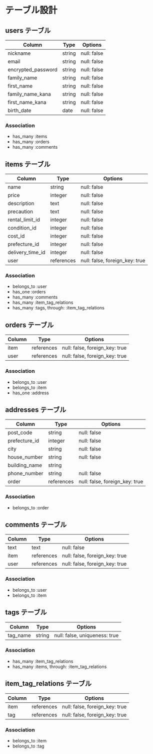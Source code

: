 # テーブル設計

## users テーブル

| Column             | Type   | Options     |
| ------------------ | ------ | ----------- |
| nickname           | string | null: false |
| email              | string | null: false |
| encrypted_password | string | null: false |
| family_name        | string | null: false |
| first_name         | string | null: false |
| family_name_kana   | string | null: false |
| first_name_kana    | string | null: false |
| birth_date         | date   | null: false |

### Association

- has_many :items
- has_many :orders
- has_many :comments

## items テーブル

| Column           | Type       | Options                        |
| ---------------- | ---------- | ------------------------------ |
| name             | string     | null: false                    |
| price            | integer    | null: false                    |
| description      | text       | null: false                    |
| precaution       | text       | null: false                    |
| rental_limit_id  | integer    | null: false                    |
| condition_id     | integer    | null: false                    |
| cost_id          | integer    | null: false                    |
| prefecture_id    | integer    | null: false                    |
| delivery_time_id | integer    | null: false                    |
| user             | references | null: false, foreign_key: true |

### Association

- belongs_to :user
- has_one :orders
- has_many :comments
- has_many :item_tag_relations
- has_many :tags, through: :item_tag_relations

## orders テーブル

| Column    | Type       | Options                        |
| --------- | ---------- | ------------------------------ |
| item      | references | null: false, foreign_key: true |
| user      | references | null: false, foreign_key: true |

### Association

- belongs_to :user
- belongs_to :item
- has_one :address

## addresses テーブル

| Column        | Type       | Options                        |
| ------------- | ---------- | ------------------------------ |
| post_code     | string     | null: false                    |
| prefecture_id | integer    | null: false                    |
| city          | string     | null: false                    |
| house_number  | string     | null: false                    |
| building_name | string     |                                |
| phone_number  | string     | null: false                    |
| order         | references | null: false, foreign_key: true |

### Association

- belongs_to :order

## comments テーブル

| Column    | Type       | Options                        |
| --------- | ---------- | ------------------------------ |
| text      | text       | null: false                    |
| item      | references | null: false, foreign_key: true |
| user      | references | null: false, foreign_key: true |

### Association

- belongs_to :user
- belongs_to :item

## tags テーブル

| Column    | Type       | Options                        |
| --------- | ---------- | ------------------------------ |
| tag_name  | string     | null: false, uniqueness: true  |

### Association

- has_many :item_tag_relations
- has_many :items, through: :item_tag_relations

## item_tag_relations テーブル

| Column    | Type       | Options                        |
| --------- | ---------- | ------------------------------ |
| item      | references | null: false, foreign_key: true |
| tag       | references | null: false, foreign_key: true |

### Association

- belongs_to :item
- belongs_to :tag